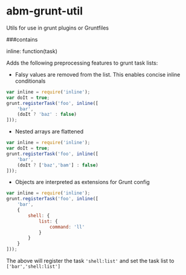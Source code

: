 abm-grunt-util
==============

Utils for use in grunt plugins or Gruntfiles

###contains

inline: function(task)

Adds the following preprocessing features to grunt task lists:

* Falsy values are removed from the list. This enables concise inline conditionals

```js
var inline = require('inline');
var doIt = true;
grunt.registerTask('foo', inline([
    'bar',
    (doIt ? 'baz' : false)
]));
```

* Nested arrays are flattened

```js
var inline = require('inline');
var doIt = true;
grunt.registerTask('foo', inline([
    'bar',
    (doIt ? ['baz','bam'] : false)
]));
```

* Objects are interpreted as extensions for Grunt config

```js
var inline = require('inline');
grunt.registerTask('foo', inline([
    'bar',
    {
        shell: {
            list: {
                command: 'll'
            }
        }
    }
]));
```

The above will register the task `'shell:list'` and set the task list to `['bar','shell:list']`